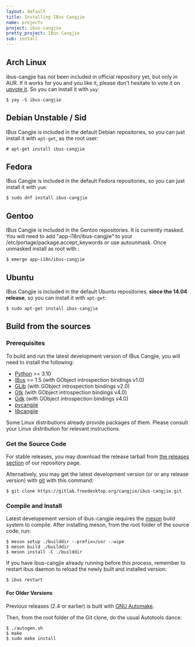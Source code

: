```yaml
---
layout: default
title: Installing IBus Cangjie
name: projects
project: ibus-cangjie
pretty_project: IBus Cangjie
sub: install
---
```


## Arch Linux

ibus-cangjie has not been included in official repository yet, but only in AUR.
If it works for you and you like it, please don't hesitate to vote it on
[upvote it](https://aur.archlinux.org/packages/ibus-cangjie/).
So you can install it with `yay`:

```
$ yay -S ibus-cangjie
```

## Debian Unstable / Sid

IBus Cangjie is included in the default Debian repositories, so you can just
install it with `apt-get`, as the root user:

```
# apt-get install ibus-cangjie
```

## Fedora

IBus Cangjie is included in the default Fedora repositories, so you can just
install it with `yum`:

```
$ sudo dnf install ibus-cangjie
```

## Gentoo

IBus Cangjie is included in the Gentoo repositories. It is currently masked.
You will need to add "app-i18n/ibus-cangjie" to your /etc/portage/package.accept_keywords
or use autounmask. Once unmasked install as root with :

```
$ emerge app-i18n/ibus-cangjie
```

## Ubuntu

IBus Cangjie is included in the default Ubuntu repositories, **since
the 14.04 release**, so you can install it with `apt-get`:

```
$ sudo apt-get install ibus-cangjie
```

## Build from the sources

### Prerequisites

To build and run the latest development version of IBus Cangjie, you will need
to install the following:

* [Python][python] >= 3.10
* [IBus][ibus] >= 1.5 (with GObject introspection bindings v1.0)
* [GLib][glib] (with GObject introspection bindings v2.0)
* [Gtk][gtk] (with GObject introspection bindings v4.0)
* [Gdk][gdk] (with GObject introspection bindings v4.0)
* [pycangjie][pycangjie]
* [libcangjie][libcangjie]

Some Linux distributions already provide packages of them. Please consult your
Linux distribution for relevant instructions.

[python]: https://www.python.org/
[ibus]: https://github.com/ibus/ibus/wiki/ReadMe
[glib]: https://gitlab.gnome.org/GNOME/glib
[gtk]: https://www.gtk.org/
[gdk]: https://docs.gtk.org/gdk3/
[pycangjie]: https://cangjie.pages.freedesktop.org/projects/pycangjie/
[libcangjie]: https://cangjie.pages.freedesktop.org/projects/libcangjie/

### G​et the Source Code

For stable releases, you may download the release tarball from
[the releases section][releases] of our repository page.

Alternatively, you may get the latest development version (or or any release
version) with [git][git] with this command:

```
$ git clone https://gitlab.freedesktop.org/cangjie/ibus-cangjie.git
```

### Compile and Install

L​atest developement version of ibus-cangjie requires the [meson][meson]
build system to compile. After installing meson, from the root folder of the
source code, run:

```
$ meson setup ./builddir --prefix=/usr --wipe
$ meson build ./builddir
$ meson install -C ./builddir
```

If you have ibus-cangjie already running before this process, remember to
restart ibus daemon to reload the newly built and installed version:

```
$ ibus restart
```

#### For Older Versions

Previous releases (2.4 or earlier) is built with [GNU Automake][automake].

Then, from the root folder of the Git clone, do the usual Autotools dance:

```
$ ./autogen.sh
$ make
$ sudo make install
```

[releases]: https://gitlab.freedesktop.org/cangjie/ibus-cangjie/-/releases
[meson]: https://mesonbuild.com/
[git]: https://git-scm.com/
[automake]: https://www.gnu.org/software/automake/manual/html_node/index.html